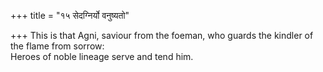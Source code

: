 +++
title = "१५ सेदग्निर्यो वनुष्यतो"

+++
This is that Agni, saviour from the foeman, who guards the kindler of the flame from sorrow:  
     Heroes of noble lineage serve and tend him.